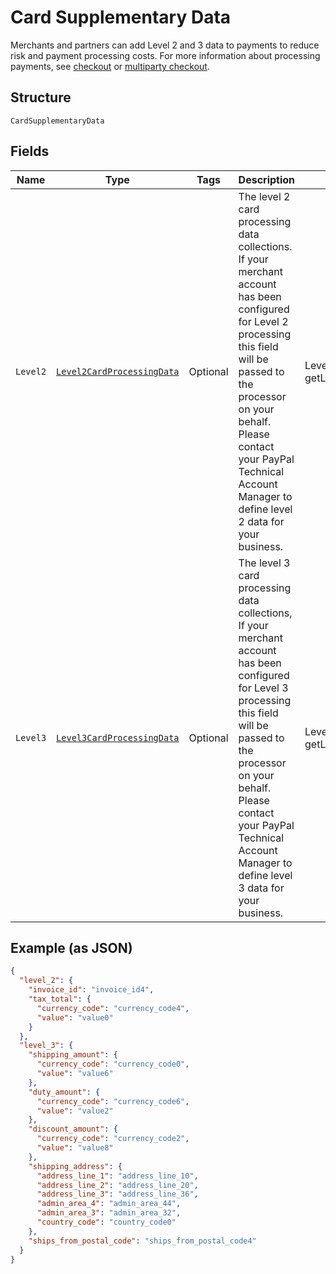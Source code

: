 
# Card Supplementary Data

Merchants and partners can add Level 2 and 3 data to payments to reduce risk and payment processing costs. For more information about processing payments, see <a href="https://developer.paypal.com/docs/checkout/advanced/processing/">checkout</a> or <a href="https://developer.paypal.com/docs/multiparty/checkout/advanced/processing/">multiparty checkout</a>.

## Structure

`CardSupplementaryData`

## Fields

| Name | Type | Tags | Description | Getter | Setter |
|  --- | --- | --- | --- | --- | --- |
| `Level2` | [`Level2CardProcessingData`](../../doc/models/level-2-card-processing-data.md) | Optional | The level 2 card processing data collections. If your merchant account has been configured for Level 2 processing this field will be passed to the processor on your behalf. Please contact your PayPal Technical Account Manager to define level 2 data for your business. | Level2CardProcessingData getLevel2() | setLevel2(Level2CardProcessingData level2) |
| `Level3` | [`Level3CardProcessingData`](../../doc/models/level-3-card-processing-data.md) | Optional | The level 3 card processing data collections, If your merchant account has been configured for Level 3 processing this field will be passed to the processor on your behalf. Please contact your PayPal Technical Account Manager to define level 3 data for your business. | Level3CardProcessingData getLevel3() | setLevel3(Level3CardProcessingData level3) |

## Example (as JSON)

```json
{
  "level_2": {
    "invoice_id": "invoice_id4",
    "tax_total": {
      "currency_code": "currency_code4",
      "value": "value0"
    }
  },
  "level_3": {
    "shipping_amount": {
      "currency_code": "currency_code0",
      "value": "value6"
    },
    "duty_amount": {
      "currency_code": "currency_code6",
      "value": "value2"
    },
    "discount_amount": {
      "currency_code": "currency_code2",
      "value": "value8"
    },
    "shipping_address": {
      "address_line_1": "address_line_10",
      "address_line_2": "address_line_20",
      "address_line_3": "address_line_36",
      "admin_area_4": "admin_area_44",
      "admin_area_3": "admin_area_32",
      "country_code": "country_code0"
    },
    "ships_from_postal_code": "ships_from_postal_code4"
  }
}
```

